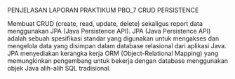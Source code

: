 PENJELASAN LAPORAN PRAKTIKUM PBO_7 CRUD PERSISTENCE

Membuat CRUD (create, read, update, delete) sekaligus report data menggunakan
JPA (Java Persistence API).
JPA (Java Persistence API) adalah sebuah spesifikasi standar yang digunakan untuk
mengakses dan mengelola data yang disimpan dalam database relasional dari aplikasi
Java. JPA menyediakan kerangka kerja ORM (Object-Relational Mapping) yang
memungkinkan pengembang untuk bekerja dengan database menggunakan objek Java
alih-alih SQL tradisional.